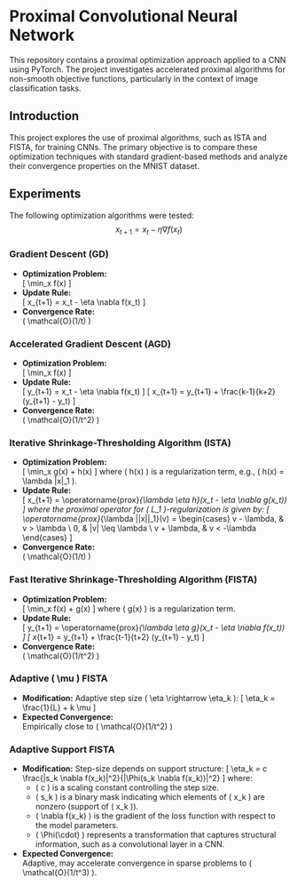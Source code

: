 # Proximal Convolutional Neural Network

This repository contains a proximal optimization approach applied to a CNN using PyTorch. The project investigates accelerated proximal algorithms for non-smooth objective functions, particularly in the context of image classification tasks.

## Introduction
This project explores the use of proximal algorithms, such as ISTA and FISTA, for training CNNs. The primary objective is to compare these optimization techniques with standard gradient-based methods and analyze their convergence properties on the MNIST dataset.

## Experiments
The following optimization algorithms were tested:
$$ x_{t+1} = x_t - \eta \nabla f(x_t) $$
### Gradient Descent (GD)
- **Optimization Problem:**  
  \[
  \min_x f(x)
  \]
- **Update Rule:**  
  \[
  x_{t+1} = x_t - \eta \nabla f(x_t)
  \]
- **Convergence Rate:**  
  \( \mathcal{O}(1/t) \)

### Accelerated Gradient Descent (AGD)
- **Optimization Problem:**  
  \[
  \min_x f(x)
  \]
- **Update Rule:**  
  \[
  y_{t+1} = x_t - \eta \nabla f(x_t)
  \]
  \[
  x_{t+1} = y_{t+1} + \frac{k-1}{k+2} (y_{t+1} - y_t)
  \]
- **Convergence Rate:**  
  \( \mathcal{O}(1/t^2) \)

### Iterative Shrinkage-Thresholding Algorithm (ISTA)
- **Optimization Problem:**  
  \[
  \min_x g(x) + h(x)
  \]
  where \( h(x) \) is a regularization term, e.g., \( h(x) = \lambda \|x\|_1 \).
- **Update Rule:**  
  \[
  x_{t+1} = \operatorname{prox}_{\lambda \eta h}(x_t - \eta \nabla g(x_t))
  \]
  where the proximal operator for \( L_1 \)-regularization is given by:
  \[
  \operatorname{prox}_{\lambda ||x||_1}(v) = 
  \begin{cases}
    v - \lambda, & v > \lambda \\
    0, & |v| \leq \lambda \\
    v + \lambda, & v < -\lambda
  \end{cases}
  \]
- **Convergence Rate:**  
  \( \mathcal{O}(1/t) \)

### Fast Iterative Shrinkage-Thresholding Algorithm (FISTA)
- **Optimization Problem:**  
  \[
  \min_x f(x) + g(x)
  \]
  where \( g(x) \) is a regularization term.
- **Update Rule:**  
  \[
  y_{t+1} = \operatorname{prox}_{\lambda \eta g}(x_t - \eta \nabla f(x_t))
  \]
  \[
  x_{t+1} = y_{t+1} + \frac{t-1}{t+2} (y_{t+1} - y_t)
  \]
- **Convergence Rate:**  
  \( \mathcal{O}(1/t^2) \)

### Adaptive \( \mu \) FISTA
- **Modification:** Adaptive step size \( \eta \rightarrow \eta_k \):
  \[
  \eta_k = \frac{1}{L} + k \mu
  \]
- **Expected Convergence:**  
  Empirically close to \( \mathcal{O}(1/t^2) \)

### Adaptive Support FISTA
- **Modification:** Step-size depends on support structure:
  \[
  \eta_k = c \frac{\|s_k \nabla f(x_k)\|^2}{\|\Phi(s_k \nabla f(x_k))\|^2}
  \]
  where:
  - \( c \) is a scaling constant controlling the step size.
  - \( s_k \) is a binary mask indicating which elements of \( x_k \) are nonzero (support of \( x_k \)).
  - \( \nabla f(x_k) \) is the gradient of the loss function with respect to the model parameters.
  - \( \Phi(\cdot) \) represents a transformation that captures structural information, such as a convolutional layer in a CNN.
- **Expected Convergence:**  
  Adaptive, may accelerate convergence in sparse problems to \( \mathcal{O}(1/t^3) \).

